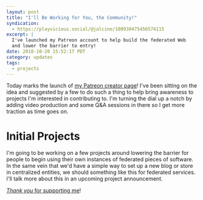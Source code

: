 ```yaml
---
layout: post
title: "I'll Be Working for You, the Community!"
syndication:
  - https://playvicious.social/@jalcine/100930475456574115
excerpt: |
  I've launched my Patreon account to help build the federated Web
  and lower the barrier to entry!
date: 2018-10-20 15:52:17 PDT
category: updates
tags:
  - projects
---
```


Today marks the launch of [my Patreon creator page][1]! I've been sitting on the
idea and suggested by a few to do such a thing to help bring awareness to
projects I'm interested in contributing to. I'm turning the dial up a notch by
adding video production and some Q&A sessions in there so I get more
traction as time goes on.

# Initial Projects

I'm going to be working on a few projects around lowering the barrier for people
to begin using their own instances of federated pieces of software. In the same
vein that we'd have a simple way to set up a new blog or store in centralized
entities, we should something like this for federated services. I'll talk more
about this in an upcoming project announcement.

[_Thank you_ for supporting me][2]!

[1]: https://patreon.com/jackyalcine
[2]: https://www.patreon.com/posts/getting-into-22153790
